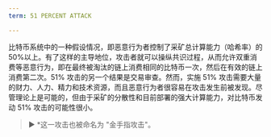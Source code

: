 ```yaml
---
term: 51 PERCENT ATTACK

---
```

比特币系统中的一种假设情况，即恶意行为者控制了采矿总计算能力（哈希率）的 50%以上。有了这样的主导地位，攻击者就可以操纵共识过程，从而允许双重消费等恶意行为，即在最终被淘汰的链上消费相同的比特币一次，然后在有效的链上消费第二次。51% 攻击的另一个结果是交易审查。然而，实施 51% 攻击需要大量的财力、人力、精力和技术资源，而且恶意行为者很容易在攻击发生前被发现。尽管理论上是可能的，但由于采矿的分散性和目前部署的强大计算能力，对比特币发动 51% 攻击的可能性很小。

> ► *这一攻击也被命名为 "金手指攻击"。